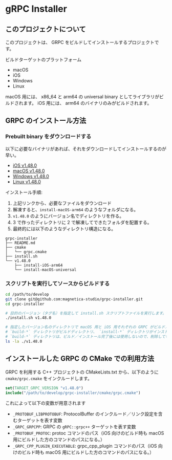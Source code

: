 # gRPC Installer

## このプロジェクトについて

このプロジェクトは、 GRPC をビルドしてインストールするプロジェクトです。

ビルドターゲットのプラットフォーム

- macOS
- iOS
- Windows
- Linux

macOS 用には、 x86_64 と arm64 の universal binary としてライブラリがビルドされます。
iOS 用には、 arm64 のバイナリのみがビルドされます。


## GRPC のインストール方法

### Prebuilt binary をダウンロードする

以下に必要なバイナリがあれば、それをダウンロードしてインストールするのが早い。

- [iOS v1.48.0](https://novonotes.s3.ap-northeast-1.amazonaws.com/libs/grpc-v1_48_0-install-iOS-arm64.zip)
- [macOS v1.48.0](https://novonotes.s3.ap-northeast-1.amazonaws.com/libs/grpc-v1_48_0-install-macOS-universal.zip)
- [Windows v1.48.0](https://ap-northeast-1.console.aws.amazon.com/s3/object/novonotes?region=ap-northeast-1&bucketType=general&prefix=libs/grpc-v1_48_0-install-Windows-x86_64.zip)
- [Linux v1.48.0](https://novonotes.s3.ap-northeast-1.amazonaws.com/libs/grpc-v1_48_0-install-Linux-x86_64.zip)

インストール手順:
1. 上記リンクから、必要なファイルをダウンロード
2. 解凍すると、`install-macOS-arm64` のようなフォルダになる。
3. `v1.48.0` のようにバージョン名でディレクトリを作る。
4. 3 で作ったディレクトリに 2 で解凍してできたフォルダを配置する。
5. 最終的には以下のようなディレクトリ構造になる。

```
grpc-installer
├── README.md
├── cmake
│   └── grpc.cmake
├── install.sh
└── v1.48.0
    ├── install-iOS-arm64
    └── install-macOS-universal
```


### スクリプトを実行してソースからビルドする

```sh
cd /path/to/develop
git clone git@github.com:magnetica-studio/grpc-installer.git
cd grpc-installer

# 目的のバージョン（タグ名）を指定して install.sh スクリプトファイルを実行します。
./install.sh v1.48.0

# 指定したバージョン名のディレクトリで macOS 用と iOS 用それぞれの GRPC がビルド／インストールされます。
# `build-*` ディレクトリがビルドディレクトリ、 `install-*` ディレクトリがインストールディレクトリになります。
# `build-*` ディレクトリは、ビルド／インストール完了後には使用しないので、削除しても問題ありません。
ls -la ./v1.48.0
```

## インストールした GRPC の CMake での利用方法

GRPC を利用する C++ プロジェクトの CMakeLists.txt から、以下のように `cmake/grpc.cmake` をインクルードします。

```cmake
set(TARGET_GRPC_VERSION "v1.48.0")
include("/path/to/develop/grpc-installer/cmake/grpc.cmake")
```

これによって以下の変数が用意されます

- `_PROTOBUF_LIBPROTOBUF`: ProtocolBuffer のインクルード／リンク設定を含むターゲットを表す変数
- `_GRPC_GRPCPP`: GRPC の `gRPC::grpc++` ターゲットを表す変数
- `_PROTOBUF_PROTOC`: protoc コマンドのパス（iOS 向けのビルド時も macOS 用にビルドした方のコマンドのパスになる。）
- `_GRPC_CPP_PLUGIN_EXECUTABLE`: grpc_cpp_plugin コマンドのパス（iOS 向けのビルド時も macOS 用にビルドした方のコマンドのパスになる。）
